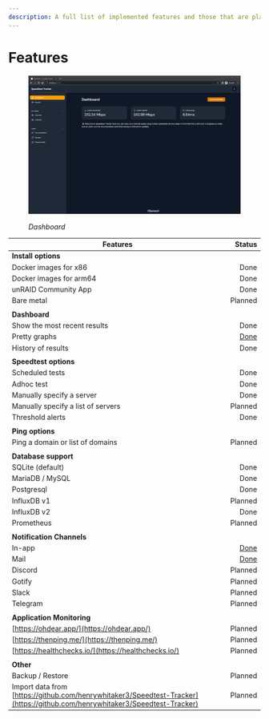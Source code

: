 ```yaml
---
description: A full list of implemented features and those that are planned.
---
```


# Features

<figure><img src="https://github.com/alexjustesen/speedtest-tracker/blob/main/.github/screenshots/dashboard_screenshot.png?raw=true" alt=""><figcaption><p><em>Dashboard</em></p></figcaption></figure>

| Features                                                                                                                        |                                                                        Status |
| ------------------------------------------------------------------------------------------------------------------------------- | ----------------------------------------------------------------------------: |
| **Install options**                                                                                                             |                                                                               |
|     Docker images for x86                                                                                                       |                                                                          Done |
|     Docker images for arm64                                                                                                     |                                                                          Done |
|     unRAID Community App                                                                                                        |                                                                          Done |
|     Bare metal                                                                                                                  |                                                                       Planned |
|                                                                                                                                 |                                                                               |
| **Dashboard**                                                                                                                   |                                                                               |
|     Show the most recent results                                                                                                |                                                                          Done |
|     Pretty graphs                                                                                                               |            [Done](https://github.com/alexjustesen/speedtest-tracker/pull/213) |
|     History of results                                                                                                          |                                                                          Done |
|                                                                                                                                 |                                                                               |
| **Speedtest options**                                                                                                           |                                                                               |
|     Scheduled tests                                                                                                             |                                                                          Done |
|     Adhoc test                                                                                                                  |                                                                          Done |
|     Manually specify a server                                                                                                   |                                                                          Done |
|     Manually specify a list of servers                                                                                          |                                                                       Planned |
|     Threshold alerts                                                                                                            |                                                                          Done |
|                                                                                                                                 |                                                                               |
| **Ping options**                                                                                                                |                                                                               |
|     Ping a domain or list of domains                                                                                            |                                                                       Planned |
|                                                                                                                                 |                                                                               |
| **Database support**                                                                                                            |                                                                               |
|     SQLite (default)                                                                                                            |                                                                          Done |
|     MariaDB / MySQL                                                                                                             |                                                                          Done |
|     Postgresql                                                                                                                  |                                                                          Done |
|     InfluxDB v1                                                                                                                 |                                                                       Planned |
|     InfluxDB v2                                                                                                                 |                                                                          Done |
|     Prometheus                                                                                                                  |                                                                       Planned |
|                                                                                                                                 |                                                                               |
| **Notification Channels**                                                                                                       |                                                                               |
|     In-app                                                                                                                      | [Done](https://github.com/alexjustesen/speedtest-tracker/releases/tag/v0.1.0) |
|     Mail                                                                                                                        | [Done](https://github.com/alexjustesen/speedtest-tracker/releases/tag/v0.4.0) |
|     Discord                                                                                                                     |                                                                       Planned |
|     Gotify                                                                                                                      |                                                                       Planned |
|     Slack                                                                                                                       |                                                                       Planned |
|     Telegram                                                                                                                    |                                                                       Planned |
|                                                                                                                                 |                                                                               |
| **Application Monitoring**                                                                                                      |                                                                               |
|     [https://ohdear.app/](https://ohdear.app/)                                                                                  |                                                                       Planned |
|     [https://thenping.me/](https://thenping.me/)                                                                                |                                                                       Planned |
|     [https://healthchecks.io/](https://healthchecks.io/)                                                                        |                                                                       Planned |
|                                                                                                                                 |                                                                               |
| **Other**                                                                                                                       |                                                                               |
|     Backup / Restore                                                                                                            |                                                                       Planned |
|     Import data from [https://github.com/henrywhitaker3/Speedtest-Tracker](https://github.com/henrywhitaker3/Speedtest-Tracker) |                                                                       Planned |
